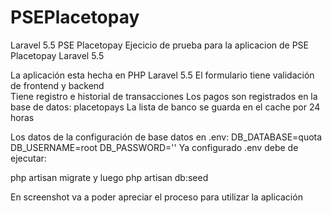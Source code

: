 # PSEPlacetopay
Laravel 5.5 PSE Placetopay
Ejecicio de prueba para la aplicacion de PSE Placetopay Laravel 5.5

La aplicación esta hecha en PHP Laravel 5.5
El formulario tiene validación de frontend y backend  
Tiene registro e historial de transacciones
Los pagos son registrados en la base de datos: placetopays
La lista de banco se guarda en el cache por 24 horas


Los datos de la configuración de base datos en .env: DB_DATABASE=quota DB_USERNAME=root DB_PASSWORD=''
Ya configurado .env debe de ejecutar: 

php artisan migrate 
    y luego 
php artisan db:seed

En screenshot va a poder apreciar el proceso para utilizar la aplicación
